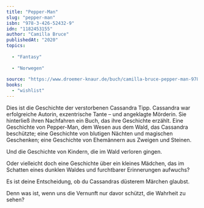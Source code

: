 ```yaml
---
title: "Pepper-Man"
slug: "pepper-man"
isbn: "978-3-426-52432-9"
idn: "1182453155"
author: "Camilla Bruce"
publishedAt: "2020"
topics:
  
  - "Fantasy"
    
  - "Norwegen"
    
source: "https://www.droemer-knaur.de/buch/camilla-bruce-pepper-man-9783426524329"
books: 
  - "wishlist"
---
```

Dies ist die Geschichte der verstorbenen Cassandra Tipp. Cassandra war 
erfolgreiche Autorin, exzentrische Tante – und angeklagte Mörderin. Sie 
hinterließ ihren Nachfahren ein Buch, das ihre Geschichte erzählt. Eine 
Geschichte von Pepper-Man, dem Wesen aus dem Wald, das Cassandra beschützte; 
eine Geschichte von blutigen Nächten und magischen Geschenken; eine Geschichte 
von Ehemännern aus Zweigen und Steinen.

Und die Geschichte von Kindern, die im Wald verloren gingen.

Oder vielleicht doch eine Geschichte über ein kleines Mädchen, das im Schatten 
eines dunklen Waldes und furchtbarer Erinnerungen aufwuchs?

Es ist deine Entscheidung, ob du Cassandras düsterem Märchen glaubst.

Denn was ist, wenn uns die Vernunft nur davor schützt, die Wahrheit zu sehen?